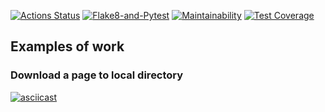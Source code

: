 [![Actions Status](https://github.com/Perceptor89/python-project-lvl3/workflows/hexlet-check/badge.svg)](https://github.com/Perceptor89/python-project-lvl3/actions)
[![Flake8-and-Pytest](https://github.com/Perceptor89/python-project-lvl3/actions/workflows/Flake8-and-Pytest.yml/badge.svg)](https://github.com/Perceptor89/python-project-lvl3/actions/workflows/Flake8-and-Pytest.yml)
[![Maintainability](https://api.codeclimate.com/v1/badges/0ea037ffb3360dc13c7b/maintainability)](https://codeclimate.com/github/Perceptor89/python-project-lvl3/maintainability)
[![Test Coverage](https://api.codeclimate.com/v1/badges/0ea037ffb3360dc13c7b/test_coverage)](https://codeclimate.com/github/Perceptor89/python-project-lvl3/test_coverage)

## Examples of work
### Download a page to local directory
[![asciicast](https://asciinema.org/a/1jrEJPbyCvoFhSv0hCkYZh5VZ.svg)](https://asciinema.org/a/1jrEJPbyCvoFhSv0hCkYZh5VZ)